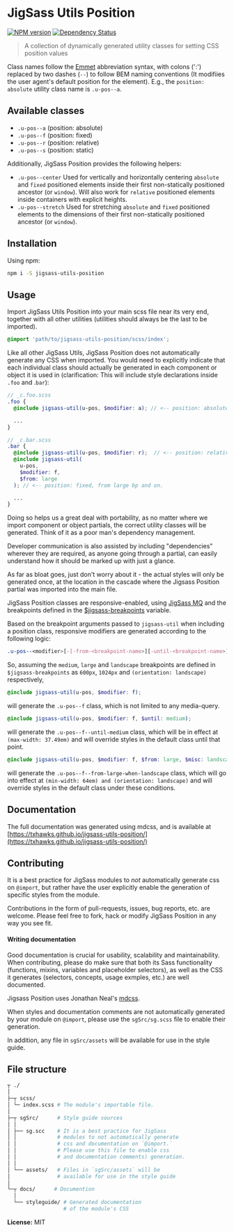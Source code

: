# JigSass Utils Position
[![NPM version][npm-image]][npm-url]  [![Dependency Status][daviddm-image]][daviddm-url]   

 > A collection of dynamically generated utility classes for setting CSS position values

Class names follow the [Emmet](http://docs.emmet.io/cheat-sheet/) abbreviation
syntax, with colons (':') replaced by two dashes (`--`) to follow BEM naming
conventions (It modifiies the user agent's default position for the element).
E.g., the `position: absolute` utility class name is `.u-pos--a`.

## Available classes
  - `.u-pos--a` (position: absolute)
  - `.u-pos--f` (position: fixed)
  - `.u-pos--r` (position: relative)
  - `.u-pos--s` (position: static)

Additionally, JigSass Position provides the following helpers:
  - `.u-pos--center` Used for vertically and horizontally centering `absolute` and `fixed`
    positioned elements inside their first non-statically positioned ancestor (or `window`).
    Will also work for `relative` positioned elements inside containers with explicit heights.
  - `.u-pos--stretch` Used for stretching `absolute` and `fixed` positioned elements to the
    dimensions of their first non-statically positioned ancestor (or `window`).


## Installation

Using npm:

```sh
npm i -S jigsass-utils-position
```


## Usage
Import JigSass Utils Position into your main scss file near its very end, together with all
other utilities (utilities should always be the last to be imported).

```scss
@import 'path/to/jigsass-utils-position/scss/index';
```

Like all other JigSass Utils, JigSass Position does not automatically generate any CSS
when imported. You would need to explicitly indicate that each individual class
should actually be generated in each component or object it is used in
(clarification: This will include style declarations inside `.foo` and .`bar`):

```scss
// _c.foo.scss
.foo {
  @include jigsass-util(u-pos, $modifier: a); // <-- position: absolute

  ...
}
```

```scss
// _c.bar.scss
.bar {
  @include jigsass-util(u-pos, $modifier: r);  // <-- position: relative
  @include jigsass-util(
    u-pos,
    $modifier: f,
    $from: large
  ); // <-- position: fixed, from large bp and on.

  ...
}
```

Doing so helps us a great deal with portability, as no matter where we import component or object
partials, the correct utility classes will be generated. Think of it as a poor man's dependency
management.

Developer communication is also assisted by including "dependencies" wherever they are required,
as anyone going through a partial, can easily understand how it should be marked up with just a
glance.

As far as bloat goes, just don't worry about it - the actual styles will only be generated once,
at the location in the cascade where the Jigsass Position partial was imported into the main file.


JigSass Position classes are responsive-enabled, using [JigSass MQ](https://txhawks.github.io/jigsass-tools-mq/)
and the breakpoints defined in the [$jigsass-breakpoints](https://txhawks.github.io/jigsass-tools-mq/#variable-jigsass-breakpoints) variable.

Based on the breakpoint arguments passed to `jigsass-util` when including a position class, responsive
modifiers are generated according to the following logic:

```scss
.u-pos--<modifier>[-[-from-<breakpoint-name>][-until-<breakpoint-name>][-misc-<breakpoint-name>]]
```

So, assuming the `medium`, `large` and `landscape` breakpoints are defined in `$jigsass-breakpoints`
as `600px`, `1024px` and `(orientation: landscape)` respectively,

```scss
@include jigsass-util(u-pos, $modifier: f);
```
will generate the `.u-pos--f` class, which is not limited to any media-query.

```scss
@include jigsass-util(u-pos, $modifier: f, $until: medium);
```

will generate the `.u-pos--f--until-medium` class, which will be in effect at
`(max-width: 37.49em)` and will override styles in the default class until that point.

```scss
@include jigsass-util(u-pos, $modifier: f, $from: large, $misc: landscape);
```

will generate the `.u-pos--f--from-large-when-landscape` class, which will go into
effect at `(min-width: 64em) and (orientation: landscape)` and will override styles in the default
class under these  conditions.


## Documentation

The full documentation was generated using mdcss, and is available at 
[https://txhawks.github.io/jigsass-utils-position/](https://txhawks.github.io/jigsass-utils-position/)

## Contributing

It is a best practice for JigSass modules to *not* automatically generate css on `@import`, but 
rather have the user explicitly enable the generation of specific styles from the module.

Contributions in the form of pull-requests, issues, bug reports, etc. are welcome.
Please feel free to fork, hack or modify JigSass Position in any way you see fit.

#### Writing documentation

Good documentation is crucial for usability, scalability and maintainability. When 
contributing, please do make sure that both its Sass functionality (functions, mixins, 
variables and placeholder selectors), as well as the CSS it generates (selectors, 
concepts, usage exmples, etc.) are well documented.

Jigsass Position uses Jonathan Neal's [mdcss](//github.com/jonathantneal/mdcss).

When styles and documentation comments are not automatically generated by your module on `@import`,
please use the `sgSrc/sg.scss` file to enable their generation.

In addition, any file in `sgSrc/assets` will be available for use in the style guide.



## File structure
```bash
┬ ./
│
├─┬ scss/ 
│ └─ index.scss # The module's importable file.
│
├─┬ sgSrc/      # Style guide sources
│ │
│ ├── sg.scc    # It is a best practice for JigSass 
│ │             # modules to not automatically generate 
│ │             # css and documentation on `@import.` 
│ │             # Please use this file to enable css
│ │             # and documentation comments) generation.
│ │
│ └── assets/   # Files in `sgSrc/assets` will be 
│               # available for use in the style guide
│
└─┬ docs/      # Documention
  │
  └── styleguide/ # Generated documentation 
                  # of the module's CSS
```


**License:** MIT



[npm-image]: https://badge.fury.io/js/jigsass-utils-position.svg
[npm-url]: https://npmjs.org/package/jigsass-utils-position

[daviddm-image]: https://david-dm.org/TxHawks/jigsass-utils-position.svg?theme=shields.io
[daviddm-url]: https://david-dm.org/TxHawks/jigsass-utils-position
